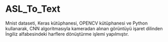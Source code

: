 # ASL_To_Text

Mnist dataseti, Keras kütüphanesi, OPENCV kütüphanesi ve Python kullanarak, CNN algoritmasıyla kameradan alınan görüntüyü işaret dilinden İngiliz alfabesindeki harflere dönüştürme işlemi yapılmıştır.
